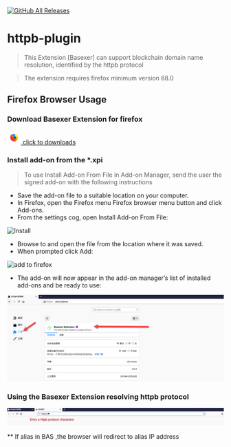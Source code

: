 
[![GitHub All Releases](https://img.shields.io/github/downloads/BASChain/httpb-plugin/total?color=%23cc33ff&label=Download&style=for-the-badge)](https://github.com/BASChain/httpb-plugin/releases/latest)

# httpb-plugin

> This Extension [Basexer] can support blockchain domain name resolution, identified by the httpb protocol

> The extension requires firefox minimum version 68.0 


## Firefox Browser Usage

### Download Basexer Extension for firefox 
<a href="https://github.com/BASChain/httpb-plugin/releases/latest" target="Httpb Plugin Latest">
<img src="https://github.com/BASChain/httpb-plugin/blob/master/docs/images/firefox.png" alt="firefox addon" width="32" height="32">
  click to downloads
</a>


###  Install add-on from the *.xpi

> To use Install Add-on From File in Add-on Manager, send the user the signed add-on with the following instructions

  - Save the add-on file to a suitable location on your computer.
  - In Firefox, open the Firefox menu Firefox browser menu button and click Add-ons.
  - From the settings cog, open Install Add-on From File:

![Install](https://extensionworkshop.com/assets/1a5a86-ad0d1b6a926501ce90ee179444b52117b4ce1aa35d370857f34ca1fe3c4178aa.png)  

  - Browse to and open the file from the location where it was saved.
  - When prompted click Add:

![add to firefox](https://extensionworkshop.com/assets/0e130b-43fda21d5489c60c63c01a4cf8ce2a32beb3caa8e96f8028bfe7f27257492b37.png)  

  - The add-on will now appear in the add-on manager’s list of installed add-ons and be ready to use:

![](https://github.com/BASChain/httpb-plugin/blob/master/docs/images/addon-firefox-01.png?raw=true)  


### Using the Basexer Extension resolving httpb protocol

![](https://github.com/BASChain/httpb-plugin/blob/master/docs/images/address-httpb-protocol.png?raw=true)

** If alias in BAS ,the browser will redirect to alias IP address